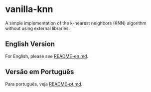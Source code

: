 # vanilla-knn

<!-- [![PyPI version](https://badge.fury.io/py/vanilla-knn.svg)](https://badge.fury.io/py/vanilla-knn) -->

A simple implementation of the k-nearest neighbors (KNN) algorithm without using external libraries.

## English Version

For English, please see [README-en.md](README-en.md).

## Versão em Português

Para português, veja [README-pt.md](README-pt.md).